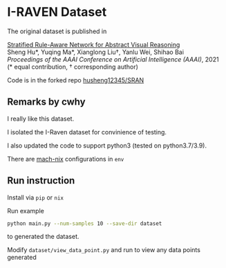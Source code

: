 # I-RAVEN Dataset

The original dataset is published in

[Stratified Rule-Aware Network for Abstract Visual Reasoning](https://arxiv.org/abs/2002.06838)  
Sheng Hu\*, Yuqing Ma\*, Xianglong Liu†, Yanlu Wei, Shihao Bai  
*Proceedings of the AAAI Conference on Artificial Intelligence (AAAI)*, 2021  
(\* equal contribution, † corresponding author)

Code is in the forked repo [husheng12345/SRAN](https://github.com/husheng12345/SRAN)

## Remarks by cwhy

I really like this dataset.

I isolated the I-Raven dataset for convinience of testing.

I also updated the code to support python3 (tested on python3.7/3.9).

There are [mach-nix](https://github.com/DavHau/mach-nix) configurations in `env`

## Run instruction

Install via `pip` or `nix`

Run example
```bash
python main.py --num-samples 10 --save-dir dataset
```
to generated the dataset.

Modify `dataset/view_data_point.py` and run to view any data points generated
